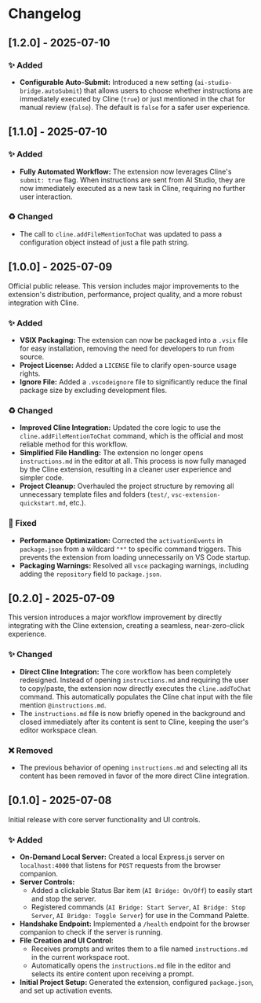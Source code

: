 # Changelog

## [1.2.0] - 2025-07-10

### ✨ Added

-   **Configurable Auto-Submit:** Introduced a new setting (`ai-studio-bridge.autoSubmit`) that allows users to choose whether instructions are immediately executed by Cline (`true`) or just mentioned in the chat for manual review (`false`). The default is `false` for a safer user experience.

## [1.1.0] - 2025-07-10

### ✨ Added

-   **Fully Automated Workflow:** The extension now leverages Cline's `submit: true` flag. When instructions are sent from AI Studio, they are now immediately executed as a new task in Cline, requiring no further user interaction.

### ♻️ Changed

-   The call to `cline.addFileMentionToChat` was updated to pass a configuration object instead of just a file path string.

## [1.0.0] - 2025-07-09

Official public release. This version includes major improvements to the extension's distribution, performance, project quality, and a more robust integration with Cline.

### ✨ Added

-   **VSIX Packaging:** The extension can now be packaged into a `.vsix` file for easy installation, removing the need for developers to run from source.
-   **Project License:** Added a `LICENSE` file to clarify open-source usage rights.
-   **Ignore File:** Added a `.vscodeignore` file to significantly reduce the final package size by excluding development files.

### ♻️ Changed

-   **Improved Cline Integration:** Updated the core logic to use the `cline.addFileMentionToChat` command, which is the official and most reliable method for this workflow.
-   **Simplified File Handling:** The extension no longer opens `instructions.md` in the editor at all. This process is now fully managed by the Cline extension, resulting in a cleaner user experience and simpler code.
-   **Project Cleanup:** Overhauled the project structure by removing all unnecessary template files and folders (`test/`, `vsc-extension-quickstart.md`, etc.).

### 🐞 Fixed

-   **Performance Optimization:** Corrected the `activationEvents` in `package.json` from a wildcard `"*"` to specific command triggers. This prevents the extension from loading unnecessarily on VS Code startup.
-   **Packaging Warnings:** Resolved all `vsce` packaging warnings, including adding the `repository` field to `package.json`.

## [0.2.0] - 2025-07-09

This version introduces a major workflow improvement by directly integrating with the Cline extension, creating a seamless, near-zero-click experience.

### ✨ Changed

-   **Direct Cline Integration:** The core workflow has been completely redesigned. Instead of opening `instructions.md` and requiring the user to copy/paste, the extension now directly executes the `cline.addToChat` command. This automatically populates the Cline chat input with the file mention `@instructions.md`.
-   The `instructions.md` file is now briefly opened in the background and closed immediately after its content is sent to Cline, keeping the user's editor workspace clean.

### ❌ Removed

-   The previous behavior of opening `instructions.md` and selecting all its content has been removed in favor of the more direct Cline integration.

## [0.1.0] - 2025-07-08

Initial release with core server functionality and UI controls.

### ✨ Added

-   **On-Demand Local Server:** Created a local Express.js server on `localhost:4000` that listens for `POST` requests from the browser companion.
-   **Server Controls:**
    -   Added a clickable Status Bar item (`AI Bridge: On/Off`) to easily start and stop the server.
    -   Registered commands (`AI Bridge: Start Server`, `AI Bridge: Stop Server`, `AI Bridge: Toggle Server`) for use in the Command Palette.
-   **Handshake Endpoint:** Implemented a `/health` endpoint for the browser companion to check if the server is running.
-   **File Creation and UI Control:**
    -   Receives prompts and writes them to a file named `instructions.md` in the current workspace root.
    -   Automatically opens the `instructions.md` file in the editor and selects its entire content upon receiving a prompt.
-   **Initial Project Setup:** Generated the extension, configured `package.json`, and set up activation events.
